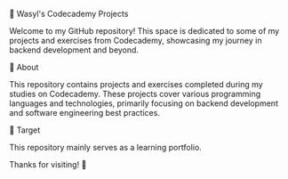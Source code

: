 🚀 Wasyl's Codecademy Projects

Welcome to my GitHub repository! This space is dedicated to some of my projects and exercises from Codecademy, showcasing my journey in backend development and beyond.

📌 About

This repository contains projects and exercises completed during my studies on Codecademy. These projects cover various programming languages and technologies, primarily focusing on backend development and software engineering best practices.


🤝 Target

This repository mainly serves as a learning portfolio.


Thanks for visiting! 🚀

